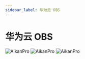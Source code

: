 ```yaml
---
sidebar_label: 华为云 OBS
---
```


# 华为云 OBS

<a target="_blank" rel="noopener noreferrer">
<img  src="https://tk.illlt.com:759/aikanpro/docs//img/example/huawei-01.png"    alt="AikanPro"/> </a>
<a target="_blank" rel="noopener noreferrer">
<img  src="https://tk.illlt.com:759/aikanpro/docs//img/example/huawei-02.png"    alt="AikanPro"/> </a>
<a target="_blank" rel="noopener noreferrer">
<img  src="/img/example/huawei-03.png"    alt="AikanPro"/> </a>

